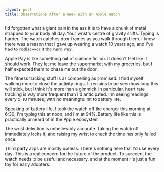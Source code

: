 ```yaml
---
layout: post
title: Observations After a Week With an Apple Watch
---
```


I'd forgotten what a giant pain in the ass it is to have a chunk of metal strapped to your body all day. Your wrist's centre of gravity shifts. Typing is harder. The watch catches door frames as you walk through them. I knew there was a reason that I gave up wearing a watch 10 years ago, and I've had to rediscover it the hard way.

Apple Pay is like something out of science fiction. It doesn't feel like it should work. They let me leave the supermarket with my groceries, but I half expected them to chase me out the door.

The fitness tracking stuff is as compelling as promised. I find myself walking more to close the activity rings. It remains to be seen how long this will stick, but I think it's more than a gimmick. In particular, heart rate tracking is way more frequent than I'd anticipated. I'm seeing readings every 5-10 minutes, with no meaningful hit to battery life.

Speaking of battery life, I took the watch off the charger this morning at 6:30, I'm typing this at noon, and I'm at 94%. Battery life like this is practically unheard of in the Apple ecosystem.

The wrist detection is unbelievably accurate. Taking the watch off immediately locks it, and raising my wrist to check the time has only failed once.

Third party apps are mostly useless. There's nothing here that I'd use every day. This is a real concern for the future of the product. To succeed, the watch needs to be useful and necessary, and at the moment it's just a fun toy for early adopters.
